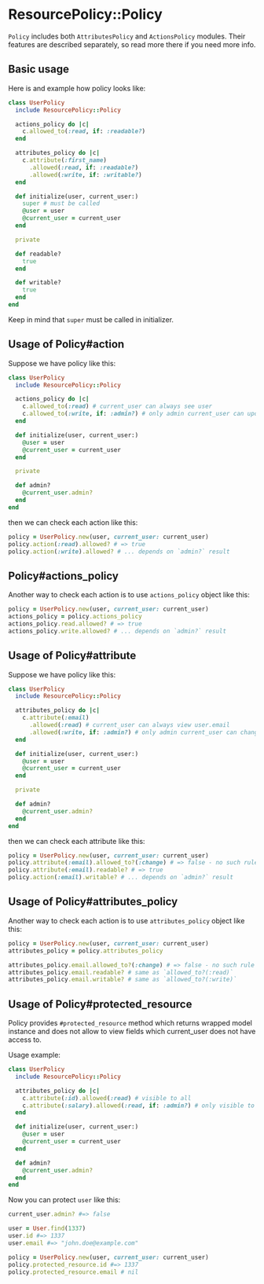 # ResourcePolicy::Policy

`Policy` includes both `AttributesPolicy` and `ActionsPolicy` modules. Their features are described separately, so read more there if you need more info.

## Basic usage

Here is and example how policy looks like:

```ruby
class UserPolicy
  include ResourcePolicy::Policy

  actions_policy do |c|
    c.allowed_to(:read, if: :readable?)
  end

  attributes_policy do |c|
    c.attribute(:first_name)
      .allowed(:read, if: :readable?)
      .allowed(:write, if: :writable?)
  end

  def initialize(user, current_user:)
    super # must be called
    @user = user
    @current_user = current_user
  end

  private

  def readable?
    true
  end

  def writable?
    true
  end
end
```

Keep in mind that `super` must be called in initializer.

## Usage of Policy#action

Suppose we have policy like this:

```ruby
class UserPolicy
  include ResourcePolicy::Policy

  actions_policy do |c|
    c.allowed_to(:read) # current_user can always see user
    c.allowed_to(:write, if: :admin?) # only admin current_user can update user
  end

  def initialize(user, current_user:)
    @user = user
    @current_user = current_user
  end

  private

  def admin?
    @current_user.admin?
  end
end
```

then we can check each action like this:

```ruby
policy = UserPolicy.new(user, current_user: current_user)
policy.action(:read).allowed? # => true
policy.action(:write).allowed? # ... depends on `admin?` result
```

## Policy#actions_policy

Another way to check each action is to use `actions_policy` object like this:

```ruby
policy = UserPolicy.new(user, current_user: current_user)
actions_policy = policy.actions_policy
actions_policy.read.allowed? # => true
actions_policy.write.allowed? # ... depends on `admin?` result
```

## Usage of Policy#attribute

Suppose we have policy like this:

```ruby
class UserPolicy
  include ResourcePolicy::Policy

  attributes_policy do |c|
    c.attribute(:email)
      .allowed(:read) # current_user can always view user.email
      .allowed(:write, if: :admin?) # only admin current_user can change email
  end

  def initialize(user, current_user:)
    @user = user
    @current_user = current_user
  end

  private

  def admin?
    @current_user.admin?
  end
end
```

then we can check each attribute like this:

```ruby
policy = UserPolicy.new(user, current_user: current_user)
policy.attribute(:email).allowed_to?(:change) # => false - no such rule
policy.attribute(:email).readable? # => true
policy.action(:email).writable? # ... depends on `admin?` result
```

## Usage of Policy#attributes_policy

Another way to check each action is to use `attributes_policy` object like this:

```ruby
policy = UserPolicy.new(user, current_user: current_user)
attributes_policy = policy.attributes_policy

attributes_policy.email.allowed_to?(:change) # => false - no such rule
attributes_policy.email.readable? # same as `allowed_to?(:read)`
attributes_policy.email.writable? # same as `allowed_to?(:write)`
```

## Usage of Policy#protected_resource

Policy provides `#protected_resource` method which returns wrapped model instance and does not allow to view fields which current_user does not have access to.

Usage example:

```ruby
class UserPolicy
  include ResourcePolicy::Policy

  attributes_policy do |c|
    c.attribute(:id).allowed(:read) # visible to all
    c.attribute(:salary).allowed(:read, if: :admin?) # only visible to admin
  end

  def initialize(user, current_user:)
    @user = user
    @current_user = current_user
  end

  def admin?
    @current_user.admin?
  end
end
```

Now you can protect `user` like this:

```ruby
current_user.admin? #=> false

user = User.find(1337)
user.id #=> 1337
user.email #=> "john.doe@example.com"

policy = UserPolicy.new(user, current_user: current_user)
policy.protected_resource.id #=> 1337
policy.protected_resource.email # nil
```
